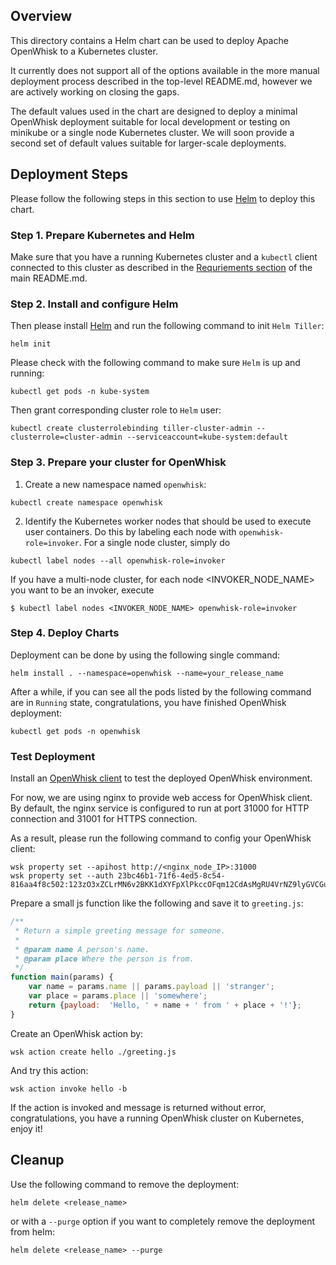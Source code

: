 ## Overview

This directory contains a Helm chart can be used to deploy Apache OpenWhisk to a Kubernetes cluster.

It currently does not support all of the options available in the more
manual deployment process described in the top-level README.md,
however we are actively working on closing the gaps.

The default values used in the chart are designed to deploy a minimal
OpenWhisk deployment suitable for local development or testing on
minikube or a single node Kubernetes cluster. We will soon provide a
second set of default values suitable for larger-scale deployments.

## Deployment Steps

Please follow the following steps in this section to use [Helm](https://github.com/kubernetes/helm) to deploy this chart.

### Step 1. Prepare Kubernetes and Helm

Make sure that you have a running Kubernetes cluster and a `kubectl`
client connected to this cluster as described in the [Requriements section](../README.md#requirements) of the main README.md.

### Step 2. Install and configure Helm

Then please install [Helm](https://github.com/kubernetes/helm) and run the following command to init `Helm Tiller`:
```shell
helm init

```

Please check with the following command to make sure `Helm` is up and running:
```shell
kubectl get pods -n kube-system

```

Then grant corresponding cluster role to `Helm` user:
```shell
kubectl create clusterrolebinding tiller-cluster-admin --clusterrole=cluster-admin --serviceaccount=kube-system:default
```

### Step 3. Prepare your cluster for OpenWhisk

1. Create a new namespace named `openwhisk`:
```shell
kubectl create namespace openwhisk
```

2. Identify the Kubernetes worker nodes that should be used to execute
user containers.  Do this by labeling each node with
`openwhisk-role=invoker`.  For a single node cluster, simply do
```shell
kubectl label nodes --all openwhisk-role=invoker
```
If you have a multi-node cluster, for each node <INVOKER_NODE_NAME>
you want to be an invoker, execute
```shell
$ kubectl label nodes <INVOKER_NODE_NAME> openwhisk-role=invoker
```

### Step 4. Deploy Charts

Deployment can be done by using the following single command:
```shell
helm install . --namespace=openwhisk --name=your_release_name
```

After a while, if you can see all the pods listed by the following command are in `Running` state, congratulations, you have finished OpenWhisk deployment:
```shell
kubectl get pods -n openwhisk
```

### Test Deployment

Install an [OpenWhisk client](https://github.com/apache/incubator-openwhisk/tree/master/docs) to test the deployed OpenWhisk environment.

For now, we are using nginx to provide web access for OpenWhisk client. By default, the nginx service is configured to run at port 31000 for HTTP connection and 31001 for HTTPS connection.

As a result, please run the following command to config your OpenWhisk client:
```shell
wsk property set --apihost http://<nginx_node_IP>:31000
wsk property set --auth 23bc46b1-71f6-4ed5-8c54-816aa4f8c502:123zO3xZCLrMN6v2BKK1dXYFpXlPkccOFqm12CdAsMgRU4VrNZ9lyGVCGuMDGIwP
```

Prepare a small js function like the following and save it to `greeting.js`:
```js
/**
 * Return a simple greeting message for someone.
 *
 * @param name A person's name.
 * @param place Where the person is from.
 */
function main(params) {
    var name = params.name || params.payload || 'stranger';
    var place = params.place || 'somewhere';
    return {payload:  'Hello, ' + name + ' from ' + place + '!'};
}
```

Create an OpenWhisk action by:
```shell
wsk action create hello ./greeting.js
```

And try this action:
```shell
wsk action invoke hello -b
```

If the action is invoked and message is returned without error, congratulations, you have a running OpenWhisk cluster on Kubernetes, enjoy it!

## Cleanup

Use the following command to remove the deployment:
```shell
helm delete <release_name>
```
or with a `--purge` option if you want to completely remove the deployment from helm:
```shell
helm delete <release_name> --purge
```

